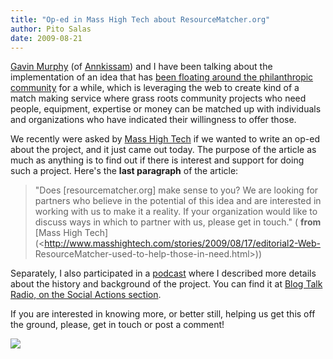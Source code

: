 ```yaml
---
title: "Op-ed in Mass High Tech about ResourceMatcher.org"
author: Pito Salas
date: 2009-08-21
---
```




[Gavin Murphy](<http://www.linkedin.com/in/gavinmurphy>) (of
[Annkissam](<http://www.annkissam.com/>)) and I have been talking about the
implementation of an idea that has [been floating around the philanthropic
community](<http://munnecke.com/blog/?tag=microphilanthropy>) for a while,
which is leveraging the web to create kind of a match making service where
grass roots community projects who need people, equipment, expertise or money
can be matched up with individuals and organizations who have indicated their
willingness to offer those.

We recently were asked by [Mass High Tech](<http://www.masshightech.com/>) if
we wanted to write an op-ed about the project, and it just came out today. The
purpose of the article as much as anything is to find out if there is interest
and support for doing such a project. Here's the **last paragraph** of the
article:

> "Does [resourcematcher.org] make sense to you? We are looking for partners
> who believe in the potential of this idea and are interested in working with
> us to make it a reality. If your organization would like to discuss ways in
> which to partner with us, please get in touch." ( **from** [Mass High
> Tech](<http://www.masshightech.com/stories/2009/08/17/editorial2-Web-
> ResourceMatcher-used-to-help-those-in-need.html>))

Separately, I also participated in a [podcast](<http://ow.ly/kCt9>) where I
described more details about the history and background of the project. You
can find it at [Blog Talk Radio, on the Social Actions
section](<http://ow.ly/kCt9>).

If you are interested in knowing more, or better still, helping us get this
off the ground, please, get in touch or post a comment!

![](https://i0.wp.com/img.zemanta.com/pixy.gif?w=584)


